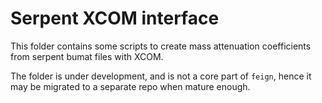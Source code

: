 # Serpent XCOM interface

This folder contains some scripts to create mass attenuation coefficients
from serpent bumat files with XCOM.

The folder is under development, and is not a core part of ``feign``, hence it may be migrated to a separate repo when mature enough.
